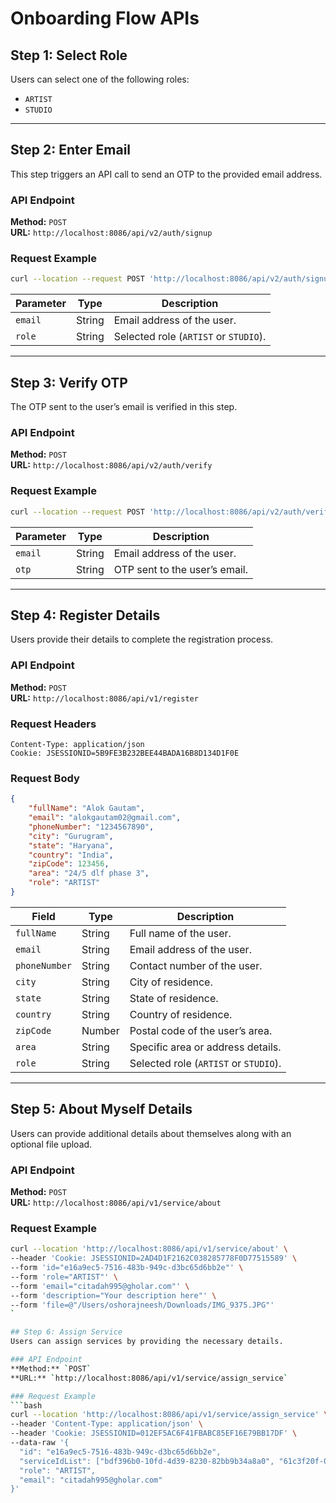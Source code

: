 # Onboarding Flow APIs

## Step 1: Select Role
Users can select one of the following roles:
- `ARTIST`
- `STUDIO`

---

## Step 2: Enter Email
This step triggers an API call to send an OTP to the provided email address.

### API Endpoint
**Method:** `POST`  
**URL:** `http://localhost:8086/api/v2/auth/signup`

### Request Example
```bash
curl --location --request POST 'http://localhost:8086/api/v2/auth/signup?email=rajy3600%40gmail.com&role=STUDIO'
```

| Parameter | Type   | Description                   |
|-----------|--------|-------------------------------|
| `email`   | String | Email address of the user.    |
| `role`    | String | Selected role (`ARTIST` or `STUDIO`). |

---

## Step 3: Verify OTP
The OTP sent to the user’s email is verified in this step.

### API Endpoint
**Method:** `POST`  
**URL:** `http://localhost:8086/api/v2/auth/verify`

### Request Example
```bash
curl --location --request POST 'http://localhost:8086/api/v2/auth/verify?email=rajy3600%40gmail.com&otp=876166'
```

| Parameter | Type   | Description                       |
|-----------|--------|-----------------------------------|
| `email`   | String | Email address of the user.        |
| `otp`     | String | OTP sent to the user’s email.     |

---

## Step 4: Register Details
Users provide their details to complete the registration process.

### API Endpoint
**Method:** `POST`  
**URL:** `http://localhost:8086/api/v1/register`

### Request Headers
```plaintext
Content-Type: application/json
Cookie: JSESSIONID=5B9FE3B232BEE44BADA16B8D134D1F0E
```

### Request Body
```json
{
    "fullName": "Alok Gautam",
    "email": "alokgautam02@gmail.com",
    "phoneNumber": "1234567890",
    "city": "Gurugram",
    "state": "Haryana",
    "country": "India",
    "zipCode": 123456,
    "area": "24/5 dlf phase 3",
    "role": "ARTIST"
}
```

| Field        | Type   | Description                       |
|--------------|--------|-----------------------------------|
| `fullName`   | String | Full name of the user.            |
| `email`      | String | Email address of the user.        |
| `phoneNumber`| String | Contact number of the user.       |
| `city`       | String | City of residence.                |
| `state`      | String | State of residence.               |
| `country`    | String | Country of residence.             |
| `zipCode`    | Number | Postal code of the user’s area.   |
| `area`       | String | Specific area or address details. |
| `role`       | String | Selected role (`ARTIST` or `STUDIO`). |

---

## Step 5: About Myself Details
Users can provide additional details about themselves along with an optional file upload.

### API Endpoint
**Method:** `POST`  
**URL:** `http://localhost:8086/api/v1/service/about`

### Request Example
```bash
curl --location 'http://localhost:8086/api/v1/service/about' \
--header 'Cookie: JSESSIONID=2AD4D1F2162C038285778F0D77515589' \
--form 'id="e16a9ec5-7516-483b-949c-d3bc65d6bb2e"' \
--form 'role="ARTIST"' \
--form 'email="citadah995@gholar.com"' \
--form 'description="Your description here"' \
--form 'file=@"/Users/oshorajneesh/Downloads/IMG_9375.JPG"'
`

## Step 6: Assign Service
Users can assign services by providing the necessary details.

### API Endpoint
**Method:** `POST`  
**URL:** `http://localhost:8086/api/v1/service/assign_service`

### Request Example
```bash
curl --location 'http://localhost:8086/api/v1/service/assign_service' \
--header 'Content-Type: application/json' \
--header 'Cookie: JSESSIONID=012EF5AC6F41FBABC85EF16E79BB17DF' \
--data-raw '{
  "id": "e16a9ec5-7516-483b-949c-d3bc65d6bb2e",
  "serviceIdList": ["bdf396b0-10fd-4d39-8230-82bb9b34a8a0", "61c3f20f-0a8f-461c-bee8-7e7119bf5ff9"],
  "role": "ARTIST",
  "email": "citadah995@gholar.com"
}'
